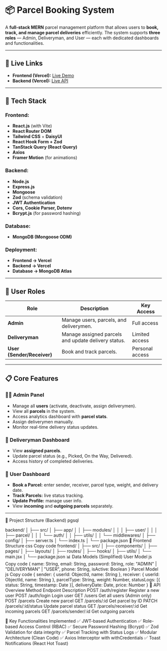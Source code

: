 # 📦 Parcel Booking System

A **full-stack MERN** parcel management platform that allows users to **book, track, and manage parcel deliveries** efficiently. The system supports **three roles** — Admin, Deliveryman, and User — each with dedicated dashboards and functionalities.

---

## 🚀 Live Links

- **Frontend (Vercel):** [Live Demo](https://percel-frontend.vercel.app/)
- **Backend (Vercel):** [Live API](https://assingmnet-5-percel-booking-system.vercel.app/)

---

## 🧩 Tech Stack

### Frontend:
- **React.js** (with Vite)
- **React Router DOM**
- **Tailwind CSS** + **DaisyUI**
- **React Hook Form + Zod**
- **TanStack Query (React Query)**
- **Axios**
- **Framer Motion** (for animations)

### Backend:
- **Node.js**
- **Express.js**
- **Mongoose**
- **Zod** (schema validation)
- **JWT Authentication**
- **Cors, Cookie Parser, Dotenv**
- **Bcrypt.js** (for password hashing)

### Database:
- **MongoDB (Mongoose ODM)**

### Deployment:
- **Frontend → Vercel**
- **Backend → Vercel**
- **Database → MongoDB Atlas**

---

## 👥 User Roles

| Role | Description | Key Access |
|------|--------------|-------------|
| **Admin** | Manage users, parcels, and deliverymen. | Full access |
| **Deliveryman** | Manage assigned parcels and update delivery status. | Limited access |
| **User (Sender/Receiver)** | Book and track parcels. | Personal access |

---

## 📋 Core Features

### 🧑‍💼 **Admin Panel**
- Manage all **users** (activate, deactivate, assign deliverymen).
- View all **parcels** in the system.
- Access analytics dashboard with **parcel stats**.
- Assign deliverymen manually.
- Monitor real-time delivery status updates.

### 🚚 **Deliveryman Dashboard**
- View **assigned parcels**.
- Update parcel status (e.g., Picked, On the Way, Delivered).
- Access history of completed deliveries.

### 👤 **User Dashboard**
- **Book a Parcel:** enter sender, receiver, parcel type, weight, and delivery date.
- **Track Parcels:** live status tracking.
- **Update Profile:** manage user info.
- View **incoming** and **outgoing parcels** separately.

---

🧠 Project Structure (Backend)
pgsql

backend/
│
├── src/
│   ├── app/
│   │   ├── modules/
│   │   │   ├── user/
│   │   │   ├── parcel/
│   │   │   └── auth/
│   │   ├── utils/
│   │   └── middlewares/
│   ├── config/
│   ├── server.ts
│   └── index.ts
│
└── package.json
📂 Frontend Structure
css
Copy code
frontend/
│
├── src/
│   ├── components/
│   ├── pages/
│   ├── layouts/
│   ├── routes/
│   ├── hooks/
│   ├── utils/
│   └── main.jsx
│
└── package.json
📊 Data Models (Simplified)
User Model
js
Copy code
{
  name: String,
  email: String,
  password: String,
  role: "ADMIN" | "DELIVERYMAN" | "USER",
  phone: String,
  isActive: Boolean
}
Parcel Model
js
Copy code
{
  sender: { userId: ObjectId, name: String },
  receiver: { userId: ObjectId, name: String },
  parcelType: String,
  weight: Number,
  statusLogs: [{ status: String, timestamp: Date }],
  deliveryDate: Date,
  price: Number
}
🧭 API Overview
Method	Endpoint	Description
POST	/auth/register	Register a new user
POST	/auth/login	Login user
GET	/users	Get all users (Admin only)
POST	/parcels	Create new parcel
GET	/parcels/:id	Get parcel by ID
PATCH	/parcels/:id/status	Update parcel status
GET	/parcels/receiver/:id	Get incoming parcels
GET	/parcels/sender/:id	Get outgoing parcels

🧩 Key Functionalities Implemented
✅ JWT-based Authentication
✅ Role-based Access Control (RBAC)
✅ Secure Password Hashing (Bcrypt)
✅ Zod Validation for data integrity
✅ Parcel Tracking with Status Logs
✅ Modular Architecture (Clean Code)
✅ Axios Interceptor with withCredentials
✅ Toast Notifications (React Hot Toast)
